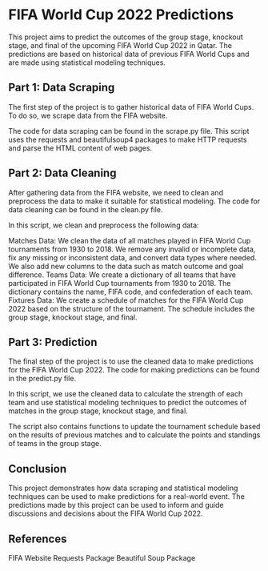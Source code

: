 # FIFA World Cup 2022 Predictions
This project aims to predict the outcomes of the group stage, knockout stage, and final of the upcoming FIFA World Cup 2022 in Qatar. The predictions are based on historical data of previous FIFA World Cups and are made using statistical modeling techniques.

## Part 1: Data Scraping
The first step of the project is to gather historical data of FIFA World Cups. To do so, we scrape data from the FIFA website.

The code for data scraping can be found in the scrape.py file. This script uses the requests and beautifulsoup4 packages to make HTTP requests and parse the HTML content of web pages.

## Part 2: Data Cleaning
After gathering data from the FIFA website, we need to clean and preprocess the data to make it suitable for statistical modeling. The code for data cleaning can be found in the clean.py file.

In this script, we clean and preprocess the following data:

Matches Data: We clean the data of all matches played in FIFA World Cup tournaments from 1930 to 2018. We remove any invalid or incomplete data, fix any missing or inconsistent data, and convert data types where needed. We also add new columns to the data such as match outcome and goal difference.
Teams Data: We create a dictionary of all teams that have participated in FIFA World Cup tournaments from 1930 to 2018. The dictionary contains the name, FIFA code, and confederation of each team.
Fixtures Data: We create a schedule of matches for the FIFA World Cup 2022 based on the structure of the tournament. The schedule includes the group stage, knockout stage, and final.

## Part 3: Prediction
The final step of the project is to use the cleaned data to make predictions for the FIFA World Cup 2022. The code for making predictions can be found in the predict.py file.

In this script, we use the cleaned data to calculate the strength of each team and use statistical modeling techniques to predict the outcomes of matches in the group stage, knockout stage, and final.

The script also contains functions to update the tournament schedule based on the results of previous matches and to calculate the points and standings of teams in the group stage.

## Conclusion
This project demonstrates how data scraping and statistical modeling techniques can be used to make predictions for a real-world event. The predictions made by this project can be used to inform and guide discussions and decisions about the FIFA World Cup 2022.

## References
FIFA Website
Requests Package
Beautiful Soup Package
